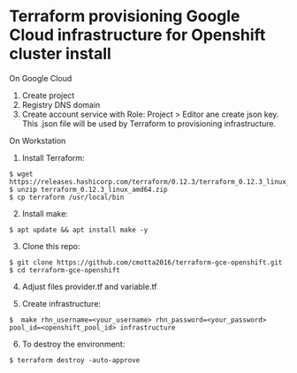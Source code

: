 # Terraform provisioning Google Cloud infrastructure for Openshift cluster install
On Google Cloud
1. Create project
2. Registry DNS domain
3. Create account service with Role: Project > Editor ane create json key.
This .json file will be used by Terraform to provisioning infrastructure.

On Workstation
1. Install Terraform:
```
$ wget https://releases.hashicorp.com/terraform/0.12.3/terraform_0.12.3_linux_amd64.zip 
$ unzip terraform_0.12.3_linux_amd64.zip 
$ cp terraform /usr/local/bin
```

2. Install make:
```
$ apt update && apt install make -y
```

3. Clone this repo:
```
$ git clone https://github.com/cmotta2016/terraform-gce-openshift.git 
$ cd terraform-gce-openshift
```

4. Adjust files provider.tf and variable.tf

5. Create infrastructure:
```
$  make rhn_username=<your_username> rhn_password=<your_password> pool_id=<openshift_pool_id> infrastructure
```

6. To destroy the environment:
```
$ terraform destroy -auto-approve
```
